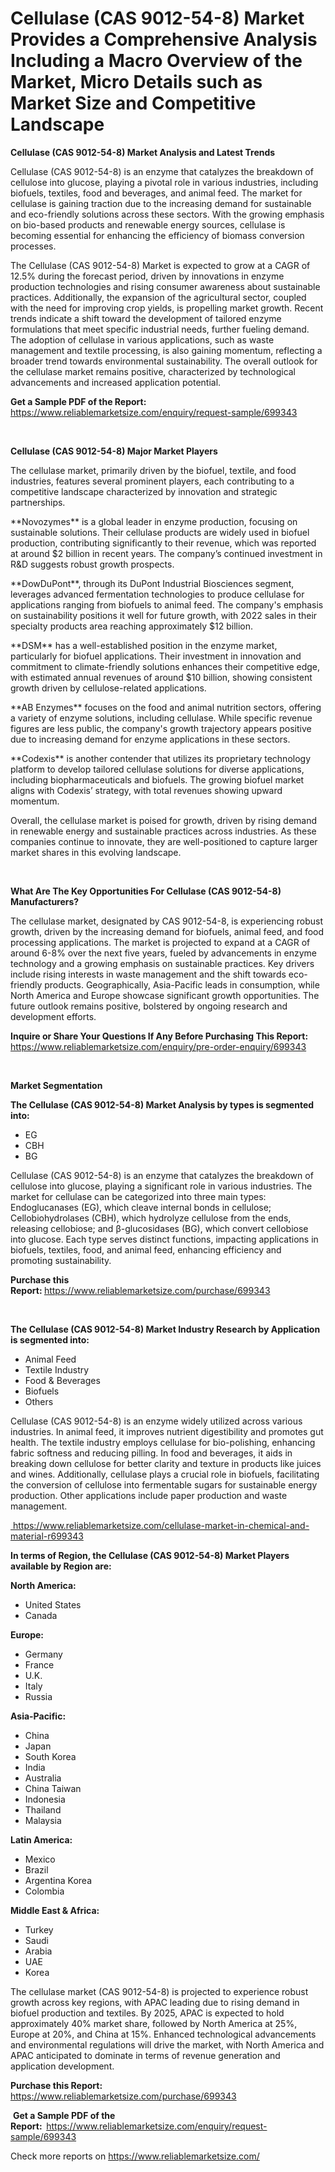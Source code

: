 <p><h1>Cellulase (CAS 9012-54-8) Market Provides a Comprehensive Analysis Including a Macro Overview of the Market, Micro Details such as Market Size and Competitive Landscape</h1></p><p><strong>Cellulase (CAS 9012-54-8) Market Analysis and Latest Trends</strong></p>
<p><p>Cellulase (CAS 9012-54-8) is an enzyme that catalyzes the breakdown of cellulose into glucose, playing a pivotal role in various industries, including biofuels, textiles, food and beverages, and animal feed. The market for cellulase is gaining traction due to the increasing demand for sustainable and eco-friendly solutions across these sectors. With the growing emphasis on bio-based products and renewable energy sources, cellulase is becoming essential for enhancing the efficiency of biomass conversion processes.</p><p>The Cellulase (CAS 9012-54-8) Market is expected to grow at a CAGR of 12.5% during the forecast period, driven by innovations in enzyme production technologies and rising consumer awareness about sustainable practices. Additionally, the expansion of the agricultural sector, coupled with the need for improving crop yields, is propelling market growth. Recent trends indicate a shift toward the development of tailored enzyme formulations that meet specific industrial needs, further fueling demand. The adoption of cellulase in various applications, such as waste management and textile processing, is also gaining momentum, reflecting a broader trend towards environmental sustainability. The overall outlook for the cellulase market remains positive, characterized by technological advancements and increased application potential.</p></p>
<p><strong>Get a Sample PDF of the Report:&nbsp;</strong> <a href="https://www.reliablemarketsize.com/enquiry/request-sample/699343?utm_campaign=1836&utm_medium=2&utm_source=Github&utm_content=ia&utm_term=03022025&utm_id=cellulase-cas-9012-54-8">https://www.reliablemarketsize.com/enquiry/request-sample/699343</a></p>
<p>&nbsp;</p>
<p><strong>Cellulase (CAS 9012-54-8) Major Market Players</strong></p>
<p><p>The cellulase market, primarily driven by the biofuel, textile, and food industries, features several prominent players, each contributing to a competitive landscape characterized by innovation and strategic partnerships.</p><p>**Novozymes** is a global leader in enzyme production, focusing on sustainable solutions. Their cellulase products are widely used in biofuel production, contributing significantly to their revenue, which was reported at around $2 billion in recent years. The company’s continued investment in R&D suggests robust growth prospects.</p><p>**DowDuPont**, through its DuPont Industrial Biosciences segment, leverages advanced fermentation technologies to produce cellulase for applications ranging from biofuels to animal feed. The company's emphasis on sustainability positions it well for future growth, with 2022 sales in their specialty products area reaching approximately $12 billion.</p><p>**DSM** has a well-established position in the enzyme market, particularly for biofuel applications. Their investment in innovation and commitment to climate-friendly solutions enhances their competitive edge, with estimated annual revenues of around $10 billion, showing consistent growth driven by cellulose-related applications.</p><p>**AB Enzymes** focuses on the food and animal nutrition sectors, offering a variety of enzyme solutions, including cellulase. While specific revenue figures are less public, the company's growth trajectory appears positive due to increasing demand for enzyme applications in these sectors.</p><p>**Codexis** is another contender that utilizes its proprietary technology platform to develop tailored cellulase solutions for diverse applications, including biopharmaceuticals and biofuels. The growing biofuel market aligns with Codexis’ strategy, with total revenues showing upward momentum.</p><p>Overall, the cellulase market is poised for growth, driven by rising demand in renewable energy and sustainable practices across industries. As these companies continue to innovate, they are well-positioned to capture larger market shares in this evolving landscape.</p></p>
<p>&nbsp;</p>
<p><strong>What Are The Key Opportunities For Cellulase (CAS 9012-54-8) Manufacturers?</strong></p>
<p><p>The cellulase market, designated by CAS 9012-54-8, is experiencing robust growth, driven by the increasing demand for biofuels, animal feed, and food processing applications. The market is projected to expand at a CAGR of around 6-8% over the next five years, fueled by advancements in enzyme technology and a growing emphasis on sustainable practices. Key drivers include rising interests in waste management and the shift towards eco-friendly products. Geographically, Asia-Pacific leads in consumption, while North America and Europe showcase significant growth opportunities. The future outlook remains positive, bolstered by ongoing research and development efforts.</p></p>
<p><strong>Inquire or Share Your Questions If Any Before Purchasing This Report:</strong> <a href="https://www.reliablemarketsize.com/enquiry/pre-order-enquiry/699343?utm_campaign=1836&utm_medium=2&utm_source=Github&utm_content=ia&utm_term=03022025&utm_id=cellulase-cas-9012-54-8">https://www.reliablemarketsize.com/enquiry/pre-order-enquiry/699343</a></p>
<p>&nbsp;</p>
<p><strong>Market Segmentation</strong></p>
<p><strong>The Cellulase (CAS 9012-54-8) Market Analysis by types is segmented into:</strong></p>
<p><ul><li>EG</li><li>CBH</li><li>BG</li></ul></p>
<p><p>Cellulase (CAS 9012-54-8) is an enzyme that catalyzes the breakdown of cellulose into glucose, playing a significant role in various industries. The market for cellulase can be categorized into three main types: Endoglucanases (EG), which cleave internal bonds in cellulose; Cellobiohydrolases (CBH), which hydrolyze cellulose from the ends, releasing cellobiose; and β-glucosidases (BG), which convert cellobiose into glucose. Each type serves distinct functions, impacting applications in biofuels, textiles, food, and animal feed, enhancing efficiency and promoting sustainability.</p></p>
<p><strong>Purchase this Report:&nbsp;</strong><a href="https://www.reliablemarketsize.com/purchase/699343?utm_campaign=1836&utm_medium=2&utm_source=Github&utm_content=ia&utm_term=03022025&utm_id=cellulase-cas-9012-54-8">https://www.reliablemarketsize.com/purchase/699343</a></p>
<p>&nbsp;</p>
<p><strong>The Cellulase (CAS 9012-54-8) Market Industry Research by Application is segmented into:</strong></p>
<p><ul><li>Animal Feed</li><li>Textile Industry</li><li>Food & Beverages</li><li>Biofuels</li><li>Others</li></ul></p>
<p><p>Cellulase (CAS 9012-54-8) is an enzyme widely utilized across various industries. In animal feed, it improves nutrient digestibility and promotes gut health. The textile industry employs cellulase for bio-polishing, enhancing fabric softness and reducing pilling. In food and beverages, it aids in breaking down cellulose for better clarity and texture in products like juices and wines. Additionally, cellulase plays a crucial role in biofuels, facilitating the conversion of cellulose into fermentable sugars for sustainable energy production. Other applications include paper production and waste management.</p></p>
<p><a href="https://www.reliablemarketsize.com/cellulase-market-in-chemical-and-material-r699343?utm_campaign=1836&utm_medium=2&utm_source=Github&utm_content=ia&utm_term=03022025&utm_id=cellulase-cas-9012-54-8">&nbsp;https://www.reliablemarketsize.com/cellulase-market-in-chemical-and-material-r699343</a></p>
<p><strong>In terms of Region, the Cellulase (CAS 9012-54-8) Market Players available by Region are:</strong></p>
<p>
    <p> <strong> North America: </strong>
        <ul>
            <li>United States</li>
            <li>Canada</li>
        </ul>
        </p> 
    <p> <strong> Europe: </strong>
        <ul>
            <li>Germany</li>
            <li>France</li>
            <li>U.K.</li>
            <li>Italy</li>
            <li>Russia</li>
        </ul>
        </p> 
    <p> <strong> Asia-Pacific: </strong>
        <ul>
            <li>China</li>
            <li>Japan</li>
            <li>South Korea</li>
            <li>India</li>
            <li>Australia</li>
            <li>China Taiwan</li>
            <li>Indonesia</li>
            <li>Thailand</li>
            <li>Malaysia</li>
        </ul>
        </p> 
    <p> <strong> Latin America: </strong>
        <ul>
            <li>Mexico</li>
            <li>Brazil</li>
            <li>Argentina Korea</li>
            <li>Colombia</li>
        </ul>
        </p> 
    <p> <strong> Middle East & Africa: </strong>
        <ul>
            <li>Turkey</li>
            <li>Saudi</li>
            <li>Arabia</li>
            <li>UAE</li>
            <li>Korea</li>
        </ul>
    </p>
    </p>
<p><p>The cellulase market (CAS 9012-54-8) is projected to experience robust growth across key regions, with APAC leading due to rising demand in biofuel production and textiles. By 2025, APAC is expected to hold approximately 40% market share, followed by North America at 25%, Europe at 20%, and China at 15%. Enhanced technological advancements and environmental regulations will drive the market, with North America and APAC anticipated to dominate in terms of revenue generation and application development.</p></p>
<p><strong>Purchase this Report: </strong><a href="https://www.reliablemarketsize.com/purchase/699343?utm_campaign=1836&utm_medium=2&utm_source=Github&utm_content=ia&utm_term=03022025&utm_id=cellulase-cas-9012-54-8">https://www.reliablemarketsize.com/purchase/699343</a></p>
<p>&nbsp;<strong>Get a Sample PDF of the Report:&nbsp;&nbsp;</strong><a href="https://www.reliablemarketsize.com/enquiry/request-sample/699343?utm_campaign=1836&utm_medium=2&utm_source=Github&utm_content=ia&utm_term=03022025&utm_id=cellulase-cas-9012-54-8">https://www.reliablemarketsize.com/enquiry/request-sample/699343</a></p>
<p><strong></strong></p>
<p>Check more reports on <a href="https://www.reliablemarketsize.com/?utm_campaign=1836&utm_medium=2&utm_source=Github&utm_content=ia&utm_term=03022025&utm_id=cellulase-cas-9012-54-8">https://www.reliablemarketsize.com/</a></p>